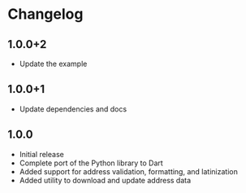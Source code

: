 # Changelog

## 1.0.0+2

- Update the example

## 1.0.0+1

- Update dependencies and docs

## 1.0.0

- Initial release
- Complete port of the Python library to Dart
- Added support for address validation, formatting, and latinization
- Added utility to download and update address data

